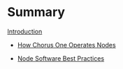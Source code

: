# Summary

[Introduction](introduction.md)


 - [How Chorus One Operates Nodes](ops-intro.md)

 - [Node Software Best Practices](node-intro.md)
